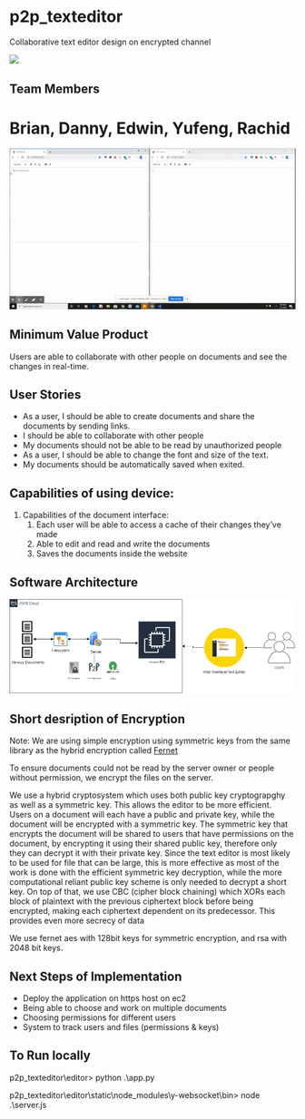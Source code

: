 # p2p_texteditor
Collaborative text editor design on encrypted channel

![](gif/p2p.gif)

## Team Members
Brian, Danny, Edwin, Yufeng, Rachid
=======
<p align="center">
  <img src = "demo/p3p.gif">
</p>

## Minimum Value Product
Users are able to collaborate with other people on documents and see the changes in real-time.

## User Stories
* As a user, I should be able to create documents and share the documents by sending links.
* I should be able to collaborate with other people 
* My documents should not be able to be read by unauthorized people
* As a user, I should be able to change the font and size of the text.
* My documents should be automatically saved when exited.

## Capabilities of using device:

1. Capabilities of the document interface:
   1. Each user will be able to access a cache of their changes they’ve made
   1. Able to edit and read and write the documents
   1. Saves the documents inside the website

   
 ## Software Architecture
 <img src = "images/Initial P2P System Architecture.png">
 
 ## Short desription of Encryption
 Note: We are using simple encryption using symmetric keys from the same library as the hybrid encryption called [Fernet](https://cryptography.io/en/latest/fernet/)
 
  To ensure documents could not be read by the server owner or people without permission, we encrypt the files on the server.
  
  We use a hybrid cryptosystem which uses both public key cryptograpghy as well as a symmetric key. This allows the editor to be more efficient. Users on a document will each have a public and private key, while the document will be encrypted with a symmetric key. The symmetric key that encrypts the document will be shared to users that have permissions on the document, by encrypting it using their shared public key, therefore only they can decrypt it with their private key. Since the text editor is most likely to be used for file that can be large, this is more effective as most of the work is done with the efficient symmetric key decryption, while the more computational reliant public key scheme is only needed to decrypt a short key. On top of that, we use CBC (cipher block chaining) which XORs each block of plaintext with the previous ciphertext block before being encrypted, making each ciphertext dependent on its predecessor. This provides even more secrecy of data 
  
  We use fernet aes with 128bit keys for symmetric encryption, and rsa with 2048 bit keys. 
  
## Next Steps of Implementation
* Deploy the application on https host on ec2 
* Being able to choose and work on multiple documents 
* Choosing permissions for different users
* System to track users and files (permissions & keys)

## To Run locally

p2p_texteditor\editor> python .\app.py

p2p_texteditor\editor\static\node_modules\y-websocket\bin> node .\server.js

